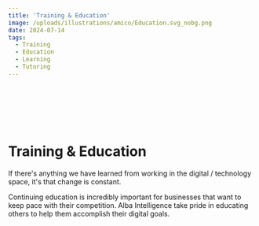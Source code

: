 ```yaml
---
title: 'Training & Education'
image: /uploads/illustrations/amico/Education.svg_nobg.png
date: 2024-07-14
tags:
  - Training
  - Education
  - Learning
  - Tutoring
---
```


&nbsp;

&nbsp;

&nbsp;



# Training & Education

If there's anything we have learned from working in the digital / technology space, it's that change is constant.

Continuing education is incredibly important for businesses that want to keep pace with their competition.  Alba Intelligence take pride in educating others to help them accomplish their digital goals.
